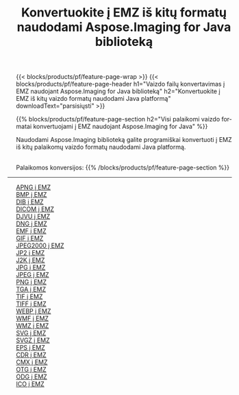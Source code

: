 ﻿---
title: Konvertuokite į EMZ iš kitų formatų naudodami Aspose.Imaging for Java biblioteką 
weight: 3920
url: /lt/java/conversion/to/emz 
lang: lt
langdirlevel: 2
locales: zh-hans,ja,it,ru,de,es,fr,nl,id,lt,pl,pt,vi,tr,ko,zh-hant,ar,hi,th,sv,cs,uk,he
description: Naudodami Aspose.Imaging galite konvertuoti į EMZ iš kitų formatų naudodami Java
---

{{< blocks/products/pf/feature-page-wrap >}}
{{< blocks/products/pf/feature-page-header h1="Vaizdo failų konvertavimas į EMZ naudojant Aspose.Imaging for Java biblioteką" h2="Konvertuokite į EMZ iš kitų vaizdo formatų naudodami Java platformą" downloadText="parsisiųsti" >}}


{{% blocks/products/pf/feature-page-section  h2="Visi palaikomi vaizdo formatai konvertuojami į EMZ naudojant Aspose.Imaging for Java" %}}
<p align=justify>Naudodami Aspose.Imaging biblioteką galite programiškai konvertuoti į EMZ iš kitų palaikomų vaizdo formatų naudodami Java platformą.</p>
<br/>
Palaikomos konversijos:
{{% /blocks/products/pf/feature-page-section %}}
<div class="container-fluid productfamilypage bg-gray">
    <div class="convertypes bg-gray agp-content section">
        <div class="container">
		<hr style="margin-left:-20px;"/>
		<div class="row other-converters">
		    <div class='col-md-2 other-converter remove-lp remove-rp'><a href="/imaging/lt/java/conversion/apng-to-emz" >APNG į EMZ</a></div>
<div class='col-md-2 other-converter remove-lp remove-rp'><a href="/imaging/lt/java/conversion/bmp-to-emz" >BMP į EMZ</a></div>
<div class='col-md-2 other-converter remove-lp remove-rp'><a href="/imaging/lt/java/conversion/dib-to-emz" >DIB į EMZ</a></div>
<div class='col-md-2 other-converter remove-lp remove-rp'><a href="/imaging/lt/java/conversion/dicom-to-emz" >DICOM į EMZ</a></div>
<div class='col-md-2 other-converter remove-lp remove-rp'><a href="/imaging/lt/java/conversion/djvu-to-emz" >DJVU į EMZ</a></div>
<div class='col-md-2 other-converter remove-lp remove-rp'><a href="/imaging/lt/java/conversion/dng-to-emz" >DNG į EMZ</a></div>
<div class='col-md-2 other-converter remove-lp remove-rp'><a href="/imaging/lt/java/conversion/emf-to-emz" >EMF į EMZ</a></div>
<div class='col-md-2 other-converter remove-lp remove-rp'><a href="/imaging/lt/java/conversion/gif-to-emz" >GIF į EMZ</a></div>
<div class='col-md-2 other-converter remove-lp remove-rp'><a href="/imaging/lt/java/conversion/jpeg2000-to-emz" >JPEG2000 į EMZ</a></div>
<div class='col-md-2 other-converter remove-lp remove-rp'><a href="/imaging/lt/java/conversion/jp2-to-emz" >JP2 į EMZ</a></div>
<div class='col-md-2 other-converter remove-lp remove-rp'><a href="/imaging/lt/java/conversion/j2k-to-emz" >J2K į EMZ</a></div>
<div class='col-md-2 other-converter remove-lp remove-rp'><a href="/imaging/lt/java/conversion/jpg-to-emz" >JPG į EMZ</a></div>
<div class='col-md-2 other-converter remove-lp remove-rp'><a href="/imaging/lt/java/conversion/jpeg-to-emz" >JPEG į EMZ</a></div>
<div class='col-md-2 other-converter remove-lp remove-rp'><a href="/imaging/lt/java/conversion/png-to-emz" >PNG į EMZ</a></div>
<div class='col-md-2 other-converter remove-lp remove-rp'><a href="/imaging/lt/java/conversion/tga-to-emz" >TGA į EMZ</a></div>
<div class='col-md-2 other-converter remove-lp remove-rp'><a href="/imaging/lt/java/conversion/tif-to-emz" >TIF į EMZ</a></div>
<div class='col-md-2 other-converter remove-lp remove-rp'><a href="/imaging/lt/java/conversion/tiff-to-emz" >TIFF į EMZ</a></div>
<div class='col-md-2 other-converter remove-lp remove-rp'><a href="/imaging/lt/java/conversion/webp-to-emz" >WEBP į EMZ</a></div>
<div class='col-md-2 other-converter remove-lp remove-rp'><a href="/imaging/lt/java/conversion/wmf-to-emz" >WMF į EMZ</a></div>
<div class='col-md-2 other-converter remove-lp remove-rp'><a href="/imaging/lt/java/conversion/wmz-to-emz" >WMZ į EMZ</a></div>
<div class='col-md-2 other-converter remove-lp remove-rp'><a href="/imaging/lt/java/conversion/svg-to-emz" >SVG į EMZ</a></div>
<div class='col-md-2 other-converter remove-lp remove-rp'><a href="/imaging/lt/java/conversion/svgz-to-emz" >SVGZ į EMZ</a></div>
<div class='col-md-2 other-converter remove-lp remove-rp'><a href="/imaging/lt/java/conversion/eps-to-emz" >EPS į EMZ</a></div>
<div class='col-md-2 other-converter remove-lp remove-rp'><a href="/imaging/lt/java/conversion/cdr-to-emz" >CDR į EMZ</a></div>
<div class='col-md-2 other-converter remove-lp remove-rp'><a href="/imaging/lt/java/conversion/cmx-to-emz" >CMX į EMZ</a></div>
<div class='col-md-2 other-converter remove-lp remove-rp'><a href="/imaging/lt/java/conversion/otg-to-emz" >OTG į EMZ</a></div>
<div class='col-md-2 other-converter remove-lp remove-rp'><a href="/imaging/lt/java/conversion/odg-to-emz" >ODG į EMZ</a></div>
<div class='col-md-2 other-converter remove-lp remove-rp'><a href="/imaging/lt/java/conversion/ico-to-emz" >ICO į EMZ</a></div>
                </div>
        </div>
    </div>
</div>
<br/>

